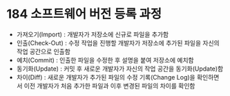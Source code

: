# 184 소프트웨어 버전 등록 과정

- 가져오기(Import) : 개발자가 저장소에 신규로 파일을 추가함
- 인출(Check-Out) : 수정 작업을 진행할 개발자가 저장소에 추가된 파일을 자신의 작업 공간으로 인출함
- 예치(Commit) : 인출한 파일을 수정한 후 설명을 붙여 저장소에 예치함
- 동기화(Update) : 커밋 후 새로운 개발자가 자신의 작업 공간을 동기화(Update)함
- 차이(Diff) : 새로운 개발자가 추가된 파일의 수정 기록(Change Log)을 확인하면서 이전 개발자가 처음 추가한 파일과 이후 변경된 파일의 차이를 확인함